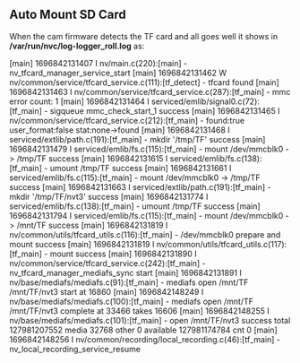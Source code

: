 ## Auto Mount SD Card

When the cam firmware detects the TF card and all goes well it shows in **/var/run/nvc/log-logger_roll.log** as:

[main] 1696842131407 I nv/main.c(220):[main] - nv_tfcard_manager_service_start
[main] 1696842131462 W nv/common/service/tfcard_service.c(111):[tf_detect] - tfcard found
[main] 1696842131463 I nv/common/service/tfcard_service.c(287):[tf_main] - mmc error count: 1
[main] 1696842131464 I serviced/emlib/signal0.c(72):[tf_main] - sigqueue mmc_check_start_1 success
[main] 1696842131465 I nv/common/service/tfcard_service.c(212):[tf_main] - found:true user_format:false stat:none->found
[main] 1696842131468 I serviced/extlib/path.c(191):[tf_main] - mkdir '/tmp/TF' success
[main] 1696842131479 I serviced/emlib/fs.c(115):[tf_main] - mount /dev/mmcblk0 -> /tmp/TF success
[main] 1696842131615 I serviced/emlib/fs.c(138):[tf_main] - umount /tmp/TF success
[main] 1696842131661 I serviced/emlib/fs.c(115):[tf_main] - mount /dev/mmcblk0 -> /tmp/TF success
[main] 1696842131663 I serviced/extlib/path.c(191):[tf_main] - mkdir '/tmp/TF/nvt3' success
[main] 1696842131774 I serviced/emlib/fs.c(138):[tf_main] - umount /tmp/TF success
[main] 1696842131794 I serviced/emlib/fs.c(115):[tf_main] - mount /dev/mmcblk0 -> /mnt/TF success
[main] 1696842131819 I nv/common/utils/tfcard_utils.c(116):[tf_main] - /dev/mmcblk0 prepare and mount success
[main] 1696842131819 I nv/common/utils/tfcard_utils.c(117):[tf_main] - mount success
[main] 1696842131890 I nv/common/service/tfcard_service.c(242):[tf_main] - nv_tfcard_manager_mediafs_sync start
[main] 1696842131891 I nv/base/mediafs/mediafs.c(91):[tf_main] - mediafs open /mnt/TF /mnt/TF/nvt3 start at 16860
[main] 1696842148249 I nv/base/mediafs/mediafs.c(100):[tf_main] - mediafs open /mnt/TF /mnt/TF/nvt3 complete at 33466 takes 16606
[main] 1696842148255 I nv/base/mediafs/mediafs.c(101):[tf_main] - open /mnt/TF/nvt3 success  total 127981207552  media 32768  other 0  available 127981174784  cnt 0
[main] 1696842148256 I nv/common/recording/local_recording.c(46):[tf_main] - nv_local_recording_service_resume
